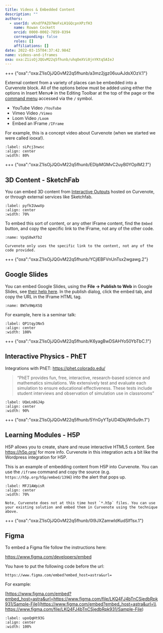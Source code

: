 ```yaml
---
title: Videos & Embedded Content
description: ""
authors:
  - userId: vKndfPAZO7WeFxLH1GQcpnXPzfH3
    name: Rowan Cockett
    orcid: 0000-0002-7859-8394
    corresponding: false
    roles: []
    affiliations: []
date: 2022-03-15T04:37:42.984Z
name: videos-and-iframes
oxa: oxa:Z1isOjJQGvM22q5fhunb/uhqOeXVi0jnYKtq5AIeJ
---
```


+++ {"oxa":"oxa:Z1isOjJQGvM22q5fhunb/a3mz2jgz06uuAJdsXOzV.1"}

External content from a variety of places can be embedded into a Curvenote block. All of the options below must be added using either the options in Insert Menu➕ in the Editing Toolbar at the top of the page or the [command menu](oxa:Z1isOjJQGvM22q5fhunb/gKX5CnZEMGcUbygsA0dh "Command Menu") accessed via the `/` symbol.

- YouTube Video `/YouTube`
- Vimeo Video `/Vimeo`
- Loom Video `/Loom`
- Embed an IFrame `/IFrame`

For example, this is a concept video about Curvenote (when we started we were called iooxa!).

```{iframe} https://www.youtube-nocookie.com/embed/N0imbgUOzYY
:label: sLPcj3nwsc
:align: center
:width: 80%
```

+++ {"oxa":"oxa:Z1isOjJQGvM22q5fhunb/EDlpMGMvC2uyB0YOpIM2.1"}

## 3D Content - SketchFab

You can embed 3D content from [Interactive Outputs](oxa:Z1isOjJQGvM22q5fhunb/FQ38tYxjaVDpk4NClicI "Interactive Outputs") hosted on Curvenote, or through external services like Sketchfab.

```{iframe} https://sketchfab.com/models/34dfb04af48747de92ff1add099dda4e/embed
:label: pyfkIUwwVp
:align: center
:width: 70%
```

To embed this sort of content, or any other IFrame content, find the `Embed` button, and copy the specific link to the IFrame, not any of the other code.

```{figure} images/Z1isOjJQGvM22q5fhunb-wiB2XfFaM8HMk1pHi9YF-v1.png
:name: VpqS8wXfb2

Curvenote only uses the specific link to the content, not any of the code provided.
```

+++ {"oxa":"oxa:Z1isOjJQGvM22q5fhunb/YCjlEBFVnUnTsx2wgawg.2"}

## Google Slides

You can embed Google Slides, using the **File → Publish to Web** in Google Slides, see [their help here](https://support.google.com/a/users/answer/9308870?hl=en). In the publish dialog, click the embed tab, and copy the URL in the IFrame HTML tag.

```{figure} images/Z1isOjJQGvM22q5fhunb-dZGczZZLuRQTfjBmQOMH-v1.png
:name: BW7o9WpXSQ
```

For example, here is a seminar talk:

```{iframe} https://docs.google.com/presentation/d/e/2PACX-1vQLA_cwshr37isaM5V8TlPDS6GJzcuCL2Qggd00Dp9I1R4YIQaxqk4LCuElwHhEI-TsrryVkAplLwzP/embed
:label: QP1tqy3Nx5
:align: center
:width: 100%
```

+++ {"oxa":"oxa:Z1isOjJQGvM22q5fhunb/K6yagBwDSAHYo50YbTbC.1"}

## Interactive Physics - PhET

Integrations with PhET: <https://phet.colorado.edu/>

> “PhET provides fun, free, interactive, research-based science and mathematics simulations. We extensively test and evaluate each simulation to ensure educational effectiveness. These tests include student interviews and observation of simulation use in classrooms”

```{iframe} https://phet.colorado.edu/sims/html/faradays-law/latest/faradays-law_en.html
:label: UQeLn8GJ4p
:align: center
:width: 90%
```

+++ {"oxa":"oxa:Z1isOjJQGvM22q5fhunb/5YnGyYTpUD4DkjWn5u9n.1"}

## Learning Modules - H5P

H5P allows you to create, share and reuse interactive HTML5 content. See <https://h5p.org/> for more info. Curvenote in this integration acts a bit like the Wordpress integration for H5P.

This is an example of embedding content from H5P into Curvenote. You can use the `/iframe` command and copy the source (e.g. `https://h5p.org/h5p/embed/1396`) into the alert that pops up.

```{iframe} https://h5p.org/h5p/embed/1396
:label: MFJ1AWpisR
:align: center
:width: 70%
```

````{warning}
Note, Curvenote does not at this time host `*.h5p` files. You can use your existing solution and embed them in Curvenote using the technique above.

````

+++ {"oxa":"oxa:Z1isOjJQGvM22q5fhunb/0l9JXZamwIdKudSlf1sx.1"}

## Figma

To embed a Figma file follow the instructions here:

<https://www.figma.com/developers/embed>

You have to put the following code before the url:

`https://www.figma.com/embed?embed_host=astra&url=`

For example:

[https://www.figma.com/embed?embed_host=astra&url=https://www.figma.com/file/LKQ4FJ4bTnCSjedbRpk931/Sample-File](https://www.figma.com/embed?embed_host=astra&url=\\
       https://www.figma.com/file/LKQ4FJ4bTnCSjedbRpk931/Sample-File)

```{iframe} https://www.figma.com/embed?embed_host=astra&url=https://www.figma.com/file/LKQ4FJ4bTnCSjedbRpk931/Sample-File
:label: upoQqHt93G
:align: center
:width: 100%
```

